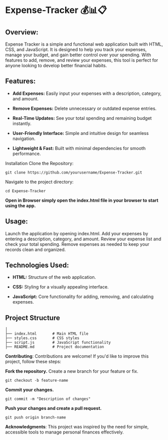 # Expense-Tracker 💰📊📋
## Overview:

Expense Tracker is a simple and functional web application built with HTML, CSS, and JavaScript. It is designed to help you track your expenses, manage your budget, and gain better control over your spending. With features to add, remove, and review your expenses, this tool is perfect for anyone looking to develop better financial habits.

## Features:

- **Add Expenses:** Easily input your expenses with a description, category, and amount.

- **Remove Expenses:** Delete unnecessary or outdated expense entries.

- **Real-Time Updates:** See your total spending and remaining budget instantly.

- **User-Friendly Interface:** Simple and intuitive design for seamless navigation.

- **Lightweight & Fast:** Built with minimal dependencies for smooth performance.

Installation Clone the Repository:
```
git clone https://github.com/yourusername/Expense-Tracker.git
```
Navigate to the project directory:
```
cd Expense-Tracker
```
**Open in Browser simply open the index.html file in your browser to start using the app.**

## Usage:

Launch the application by opening index.html.
Add your expenses by entering a description, category, and amount.
Review your expense list and check your total spending.
Remove expenses as needed to keep your records clean and organized.

## Technologies Used:

- **HTML:** Structure of the web application.

- **CSS:** Styling for a visually appealing interface.

- **JavaScript:** Core functionality for adding, removing, and calculating expenses.
## Project Structure
```
│  
├── index.html       # Main HTML file  
├── styles.css       # CSS styles  
├── script.js        # JavaScript functionality  
├── README.md        # Project documentation
```



**Contributing**:
Contributions are welcome! If you'd like to improve this project, follow these steps:

**Fork the repository.**
Create a new branch for your feature or fix.
```
git checkout -b feature-name
```
**Commit your changes.**
```
git commit -m "Description of changes"
```
**Push your changes and create a pull request.**
```
git push origin branch-name
```

**Acknowledgments**:
This project was inspired by the need for simple, accessible tools to manage personal finances effectively.
